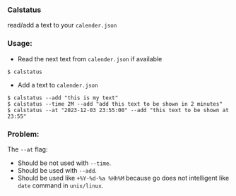 ### Calstatus

read/add a text to your `calender.json`

### Usage:

- Read the next text from `calender.json` if available
```
$ calstatus
```
- Add a text to `calender.json`
```
$ calstatus --add "this is my text"
$ calstatus --time 2M --add "add this text to be shown in 2 minutes"
$ calstatus --at "2023-12-03 23:55:00" --add "this text to be shown at 23:55"
```

### Problem:

The `--at` flag:
- Should be not used with `--time`.
- Should be used with `--add`.
- Should be used like `+%Y-%d-%a %Hh%M` because go does not intelligent like `date` command in `unix/linux`.
